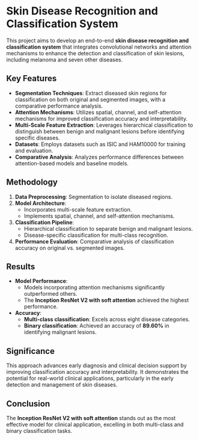 # Skin Disease Recognition and Classification System

This project aims to develop an end-to-end **skin disease recognition and classification system** that integrates convolutional networks and attention mechanisms to enhance the detection and classification of skin lesions, including melanoma and seven other diseases. 

## Key Features
- **Segmentation Techniques**: Extract diseased skin regions for classification on both original and segmented images, with a comparative performance analysis.
- **Attention Mechanisms**: Utilizes spatial, channel, and self-attention mechanisms for improved classification accuracy and interpretability.
- **Multi-Scale Feature Extraction**: Leverages hierarchical classification to distinguish between benign and malignant lesions before identifying specific diseases.
- **Datasets**: Employs datasets such as ISIC and HAM10000 for training and evaluation.
- **Comparative Analysis**: Analyzes performance differences between attention-based models and baseline models.

## Methodology
1. **Data Preprocessing**: Segmentation to isolate diseased regions.
2. **Model Architecture**:
   - Incorporates multi-scale feature extraction.
   - Implements spatial, channel, and self-attention mechanisms.
3. **Classification Pipeline**:
   - Hierarchical classification to separate benign and malignant lesions.
   - Disease-specific classification for multi-class recognition.
4. **Performance Evaluation**: Comparative analysis of classification accuracy on original vs. segmented images.

## Results
- **Model Performance**: 
  - Models incorporating attention mechanisms significantly outperformed others.
  - The **Inception ResNet V2 with soft attention** achieved the highest performance.
- **Accuracy**:
  - **Multi-class classification**: Excels across eight disease categories.
  - **Binary classification**: Achieved an accuracy of **89.60%** in identifying malignant lesions.
  
## Significance
This approach advances early diagnosis and clinical decision support by improving classification accuracy and interpretability. It demonstrates the potential for real-world clinical applications, particularly in the early detection and management of skin diseases.

## Conclusion
The **Inception ResNet V2 with soft attention** stands out as the most effective model for clinical application, excelling in both multi-class and binary classification tasks.
